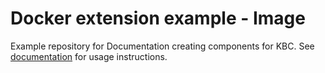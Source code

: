 # Docker extension example - Image
Example repository for Documentation creating components for KBC. See [documentation](https://developers.keboola.com/extend/component/docker-tutorial/howto/) for usage instructions.
